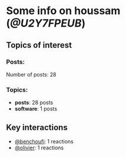 # Some info on houssam (_@U2Y7FPEUB_)


## Topics of interest

### Posts: 

Number of posts: 28

### Topics:

* __posts__: 28 posts
* __software__: 1 posts

## Key interactions 

* [@benchoufi](./U0B47KC3S.md): 1 reactions
* [@olivier](./U04DFTZ7D.md): 1 reactions
